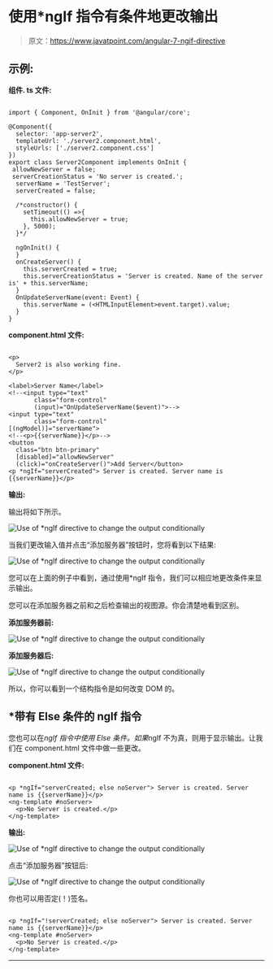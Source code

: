 # 使用*ngIf 指令有条件地更改输出

> 原文：<https://www.javatpoint.com/angular-7-ngif-directive>

## 示例:

**组件. ts 文件:**

```

import { Component, OnInit } from '@angular/core';

@Component({
  selector: 'app-server2',
  templateUrl: './server2.component.html',
  styleUrls: ['./server2.component.css']
})
export class Server2Component implements OnInit {
 allowNewServer = false;
 serverCreationStatus = 'No server is created.';
  serverName = 'TestServer';
  serverCreated = false;

  /*constructor() {
    setTimeout(() =>{
      this.allowNewServer = true;
    }, 5000);
  }*/

  ngOnInit() {
  }
  onCreateServer() {
    this.serverCreated = true;
    this.serverCreationStatus = 'Server is created. Name of the server is' + this.serverName;
  }
  OnUpdateServerName(event: Event) {
    this.serverName = (<HTMLInputElement>event.target).value;
  }
}

```

**component.html 文件:**

```

<p>
  Server2 is also working fine.
</p>

<label>Server Name</label>
<!--<input type="text"
       class="form-control"
       (input)="OnUpdateServerName($event)">-->
<input type="text"
       class="form-control"
[(ngModel)]="serverName">
<!--<p>{{serverName}}</p>-->
<button
  class="btn btn-primary"
  [disabled]="allowNewServer"
  (click)="onCreateServer()">Add Server</button>
<p *ngIf="serverCreated"> Server is created. Server name is {{serverName}}</p>

```

**输出:**

输出将如下所示。

![Use of *ngIf directive to change the output conditionally](img/586110709470c30030458efe26391318.png)

当我们更改输入值并点击“添加服务器”按钮时，您将看到以下结果:

![Use of *ngIf directive to change the output conditionally](img/08a9ed545c95e531c6f73e4ddbc4bcf0.png)

您可以在上面的例子中看到，通过使用*ngIf 指令，我们可以相应地更改条件来显示输出。

您可以在添加服务器之前和之后检查输出的视图源。你会清楚地看到区别。

**添加服务器前:**

![Use of *ngIf directive to change the output conditionally](img/086de94cfd37c89dbf832628cc847df9.png)

**添加服务器后:**

![Use of *ngIf directive to change the output conditionally](img/e07ed820ef00821be15bb2545e189d80.png)

所以，你可以看到一个结构指令是如何改变 DOM 的。

## *带有 Else 条件的 ngIf 指令

您也可以在*ngIf 指令中使用 Else 条件。如果*ngIf 不为真，则用于显示输出。让我们在 component.html 文件中做一些更改。

**component.html 文件:**

```

<p *ngIf="serverCreated; else noServer"> Server is created. Server name is {{serverName}}</p>
<ng-template #noServer>
  <p>No Server is created.</p>
</ng-template>

```

**输出:**

![Use of *ngIf directive to change the output conditionally](img/25452cddd927a403b47cff0ec3793e05.png)

点击“添加服务器”按钮后:

![Use of *ngIf directive to change the output conditionally](img/551939cbcec5e01a9bede30b08a66191.png)

你也可以用否定(！)签名。

```

<p *ngIf="!serverCreated; else noServer"> Server is created. Server name is {{serverName}}</p>
<ng-template #noServer>
  <p>No Server is created.</p>
</ng-template>

```

* * *